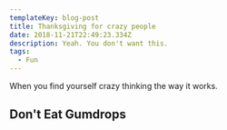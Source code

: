 ```yaml
---
templateKey: blog-post
title: Thanksgiving for crazy people
date: 2018-11-21T22:49:23.334Z
description: Yeah. You don't want this.
tags:
  - Fun
---
```

When you find yourself crazy thinking the way it works.

## Don't Eat Gumdrops
